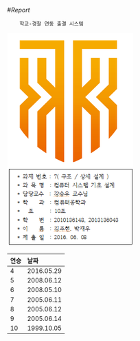 #*Report*

        학교-경찰 연동 출결 시스템



![마크](https://github.com/parkjaewoo/CSD10/blob/master/%EB%A7%88%ED%81%AC.PNG?raw=true)



|연승 |날짜         |
|:----|:----------- |
| 4   | 2016.05.29  | 
| 5   | 2008.06.12  | 
| 6   | 2008.05.10  | 
| 7   | 2005.06.11  |
| 8   | 2005.06.12  |
| 9   | 2005.06.14  | 
| 10  | 1999.10.05  | 
